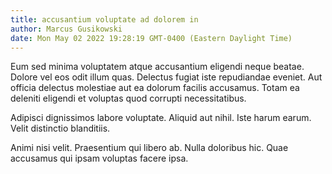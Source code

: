 ```yaml
---
title: accusantium voluptate ad dolorem in
author: Marcus Gusikowski
date: Mon May 02 2022 19:28:19 GMT-0400 (Eastern Daylight Time)
---
```

Eum sed minima voluptatem atque accusantium eligendi neque beatae. Dolore vel eos odit illum quas. Delectus fugiat iste repudiandae eveniet. Aut officia delectus molestiae aut ea dolorum facilis accusamus. Totam ea deleniti eligendi et voluptas quod corrupti necessitatibus.

 Adipisci dignissimos labore voluptate. Aliquid aut nihil. Iste harum earum. Velit distinctio blanditiis.

 Animi nisi velit. Praesentium qui libero ab. Nulla doloribus hic. Quae accusamus qui ipsam voluptas facere ipsa.